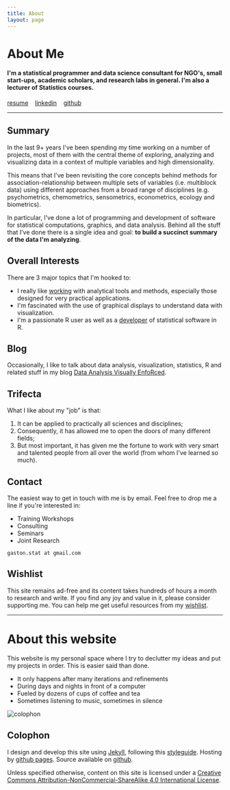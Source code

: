 ```yaml
---
title: About
layout: page
---
```


# About Me

#### I'm a statistical programmer and data science consultant for NGO's, small start-ups, academic scholars, and research labs in general. I'm also a lecturer of Statistics courses.


<a class="graybutton" href="/about/GastonSanchez_resumecode.pdf">resume</a>
&nbsp;&nbsp;
<a class="graybutton" href="http://www.linkedin.com/in/sanchezgaston" target="_blank">linkedin</a>
&nbsp;&nbsp;
<a class="graybutton" href="https://github.com/gastonstat" target="_blank">github</a>

<hr/>


## Summary

In the last 9+ years I've been spending my time working on a number of projects, 
most of them with the central theme of exploring, analyzing and visualizing data 
in a context of multiple variables and high dimensionality. 

This means that I've been revisiting the core concepts behind methods for 
association-relationship between multiple sets of variables (i.e. multiblock data) 
using different approaches from a broad range of disciplines (e.g. psychometrics, 
chemometrics, sensometrics, econometrics, ecology and biometrics).

In particular, I've done a lot of programming and development of software for statistical 
computations, graphics, and data analysis. Behind all the stuff that I’ve done there is a single idea and goal: 
**to build a succinct summary of the data I'm analyzing**.


## Overall Interests

There are 3 major topics that I'm hooked to:
 
- I really like [working](/work) with analytical tools 
and methods, especially those designed for very practical applications.
- I'm fascinated with the use of graphical displays to understand data with 
visualization.
- I'm a passionate R user as well as a 
[developer](/software) of statistical software in R.


## Blog

Occasionally, I like to talk about data analysis, visualization, statistics, R and 
related stuff in my blog [Data Analysis Visually EnfoRced](/blog).


## Trifecta

What I like about my "job" is that:

1. It can be applied to practically all sciences and disciplines;
2. Consequently, it has allowed me to open the doors of many different fields;
3. But most important, it has given me the fortune to work with very smart and talented 
people from all over the world (from whom I've learned so much).


## Contact

The easiest way to get in touch with me is by email. Feel free to drop me a line 
if you're interested in:

- Training Workshops
- Consulting
- Seminars
- Joint Research

```gaston.stat at gmail.com```



## Wishlist

This site remains ad-free and its content takes hundreds of hours a month to research and write. 
If you find any joy and value in it, please consider supporting me. You can help me get 
useful resources from my <a href="http://amzn.com/w/A8P707HJ94QI" target="_blank">wishlist</a>.

<hr>

# About this website

This website is my personal space where I try to declutter my ideas and put my 
projects in order. This is easier said than done.
  
- It only happens after many iterations and refinements
- During days and nights in front of a computer
- Fueled by dozens of cups of coffee and tea
- Sometimes listening to music, sometimes in silence

<p>
<img class="centered" src="http://farm4.staticflickr.com/3765/11406802826_77d023acc1_o.jpg" alt="colophon"/> 
</p>

## Colophon

I design and develop this site using [Jekyll](https://github.com/mojombo/jekyll), following 
this [styleguide](/styleguide). 
Hosting by [github pages](https://pages.github.com). Source available on 
[github](https://github.com/gastonstat/gastonstat.github.io). 


Unless specified otherwise, content on this site is licensed under a 
[Creative Commons Attribution-NonCommercial-ShareAlike 4.0 International License](http://creativecommons.org/licenses/by-nc-sa/4.0/).



